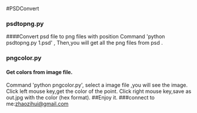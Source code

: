 #PSDConvert
### psdtopng.py
####Convert psd file to png files with position 
Command 'python psdtopng.py 1.psd' ,
Then,you will get all the png files from psd .
### pngcolor.py
#### Get colors from image file.
Command 'python pngcolor.py',
select a image file ,you will see the image.
Click left mouse key,get the color of the point.
Click right mouse key,save as out.jpg with the color (hex format).
##Enjoy it.
###connect to me:zhaozihui@gmail.com


